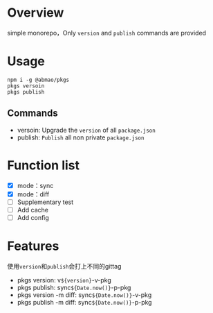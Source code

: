 # Overview
simple monorepo，Only `version` and `publish` commands are provided
# Usage
```shell
npm i -g @abmao/pkgs
pkgs versoin
pkgs publish
```

## Commands
- versoin: Upgrade the `version` of all `package.json`
- publish: `Publish` all non private `package.json`

# Function list
- [x] mode：sync
- [x] mode：diff
- [ ] Supplementary test
- [ ] Add cache
- [ ] Add config

# Features
使用`version`和`publish`会打上不同的gittag
- pkgs version: v`${version}`-v-pkg
- pkgs publish: sync`${Date.now()}`-p-pkg
- pkgs version -m diff: sync`${Date.now()}`-v-pkg
- pkgs publish -m diff: sync`${Date.now()}`-p-pkg